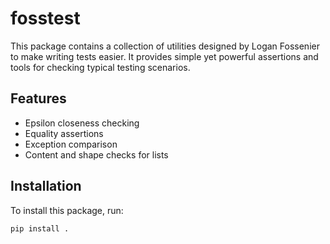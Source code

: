 # fosstest

This package contains a collection of utilities designed by Logan Fossenier to make writing tests easier. It provides simple yet powerful assertions and tools for checking typical testing scenarios.

## Features

- Epsilon closeness checking
- Equality assertions
- Exception comparison
- Content and shape checks for lists

## Installation

To install this package, run:

```bash
pip install .
```
